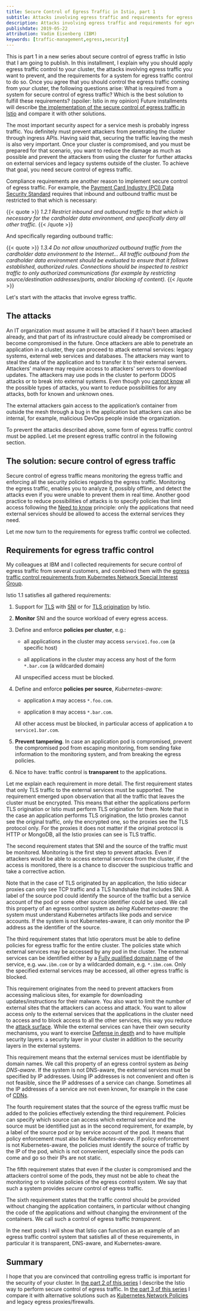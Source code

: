 ```yaml
---
title: Secure Control of Egress Traffic in Istio, part 1
subtitle: Attacks involving egress traffic and requirements for egress traffic control
description: Attacks involving egress traffic and requirements for egress traffic control.
publishdate: 2019-05-22
attribution: Vadim Eisenberg (IBM)
keywords: [traffic-management,egress,security]
---
```


This is part 1 in a new series about secure control of egress traffic in Istio that I am going to publish.
In this installment, I explain why you should apply egress traffic control to your cluster, the attacks
involving egress traffic you want to prevent, and the requirements for a system for egress traffic control
to do so.
Once you agree that you should control the egress traffic coming from your cluster, the following questions arise:
What is required from a system for secure control of egress traffic? Which is the best solution to fulfill
these requirements? (spoiler: Istio in my opinion)
Future installments will describe
[the implementation of the secure control of egress traffic in Istio](/blog/2019/egress-traffic-control-in-istio-part-2/)
and compare it with other solutions.

The most important security aspect for a service mesh is probably ingress traffic. You definitely must prevent attackers
from penetrating the cluster through ingress APIs. Having said that, securing
the traffic leaving the mesh is also very important. Once your cluster is compromised, and you must be
prepared for that scenario, you want to reduce the damage as much as possible and prevent the attackers from using the
cluster for further attacks on external services and legacy systems outside of the cluster. To achieve that goal,
you need secure control of egress traffic.

Compliance requirements are another reason to implement secure control of egress traffic. For example, the [Payment Card
Industry (PCI) Data Security Standard](https://www.pcisecuritystandards.org/pci_security/) requires that inbound
and outbound traffic must be restricted to that which is necessary:

{{< quote >}}
_1.2.1 Restrict inbound and outbound traffic to that which is necessary for the cardholder data environment, and specifically deny all other traffic._
{{< /quote >}}

And specifically regarding outbound traffic:

{{< quote >}}
_1.3.4 Do not allow unauthorized outbound traffic from the cardholder data environment to the Internet... All traffic outbound from the cardholder data environment should be evaluated to ensure that it follows established, authorized rules. Connections should be inspected to restrict traffic to only authorized communications (for example by restricting source/destination addresses/ports, and/or blocking of content)._
{{< /quote >}}

Let's start with the attacks that involve egress traffic.

## The attacks

An IT organization must assume it will be attacked if it hasn't been attacked already, and that
part of its infrastructure could already be compromised or become compromised in the future.
Once attackers are able to penetrate an application in a cluster, they can proceed to attack external services:
legacy systems, external web services and databases. The attackers may want to steal the data of the application and to
transfer it to their external servers. Attackers' malware may require access to attackers' servers to download
updates. The attackers may use pods in the cluster to perform DDOS attacks or to break into external systems.
Even though you [cannot know](https://en.wikipedia.org/wiki/There_are_known_knowns) all the possible types of
attacks, you want to reduce possibilities for any attacks, both for known and unknown ones.

The external attackers gain access to the application’s container from outside the mesh through a
bug in the application but attackers can also be internal, for example, malicious DevOps people inside the
organization.

To prevent the attacks described above, some form of egress traffic control must be applied. Let me present egress
traffic control in the following section.

## The solution: secure control of egress traffic

Secure control of egress traffic means monitoring the egress traffic and enforcing all the security policies regarding
the egress traffic.
Monitoring the egress traffic, enables you to analyze it, possibly offline, and detect the attacks even if
you were unable to prevent them in real time.
Another good practice to reduce possibilities of attacks is to specify policies that limit access following the
[Need to know](https://en.wikipedia.org/wiki/Need_to_know#In_computer_technology]) principle: only the applications that
need external services should be allowed to access the external services they need.

Let me now turn to the requirements for egress traffic control we collected.

## Requirements for egress traffic control

My colleagues at IBM and I collected requirements for secure control of egress traffic from several customers, and
combined them with the
[egress traffic control requirements from Kubernetes Network Special Interest Group](https://docs.google.com/document/d/1-Cq_Y-yuyNklvdnaZF9Qngl3xe0NnArT7Xt_Wno9beg).

Istio 1.1 satisfies all gathered requirements:

1.  Support for [TLS](https://en.wikipedia.org/wiki/Transport_Layer_Security) with
    [SNI](https://en.wikipedia.org/wiki/Server_Name_Indication) or for [TLS origination](/ko/docs/reference/glossary/#tls-origination) by Istio.

1.  **Monitor** SNI and the source workload of every egress access.

1.  Define and enforce **policies per cluster**, e.g.:

    * all applications in the cluster may access `service1.foo.com` (a specific host)

    * all applications in the cluster may access any host of the form `*.bar.com` (a wildcarded domain)

     All unspecified access must be blocked.

1.  Define and enforce **policies per source**, _Kubernetes-aware_:

    * application `A` may access `*.foo.com`.

    * application `B` may access `*.bar.com`.

    All other access must be blocked, in particular access of application `A` to `service1.bar.com`.

1.  **Prevent tampering**. In case an application pod is compromised, prevent the compromised pod from escaping
    monitoring, from sending fake information to the monitoring system, and from breaking the egress policies.

1.  Nice to have: traffic control is **transparent** to the applications.

Let me explain each requirement in more detail. The first requirement states that only TLS traffic to the external
services must be supported.
The requirement emerged upon observation that all the traffic that leaves the cluster must be encrypted.
This means that either the applications perform TLS origination or Istio must perform TLS origination
for them.
Note that in the case an application performs TLS origination, the Istio proxies cannot see the original traffic,
only the encrypted one, so the proxies see the TLS protocol only. For the proxies it does not matter if the original
protocol is HTTP or MongoDB, all the Istio proxies can see is TLS traffic.

The second requirement states that SNI and the source of the traffic must be monitored. Monitoring is the first step to
prevent attacks. Even if attackers would be able to access external services from the cluster, if the access is
monitored, there is a chance to discover the suspicious traffic and take a corrective action.

Note that in the case of TLS originated by an application, the Istio sidecar proxies can only see TCP traffic and a
TLS handshake that includes SNI.
A label of the source pod could identify the source of the traffic but a service account of the pod or some
other source identifier could be used. We call this property of an egress control system as _being Kubernetes-aware_:
the system must understand Kubernetes artifacts like pods and service accounts. If the system is not Kubernetes-aware,
it can only monitor the IP address as the identifier of the source.

The third requirement states that Istio operators must be able to define policies for egress traffic for the entire
cluster.
The policies state which external services may be accessed by any pod in the cluster. The external services can be
identified either by a [Fully qualified domain name](https://en.wikipedia.org/wiki/Fully_qualified_domain_name) of the
service, e.g. `www.ibm.com` or by a wildcarded domain, e.g. `*.ibm.com`. Only the specified external services may be
accessed, all other egress traffic is blocked.

This requirement originates from the need to prevent
attackers from accessing malicious sites, for example for downloading updates/instructions for their malware. You also
want to limit the number of external sites that the attackers can access and attack.
You want to allow access only to the external services that the applications in the cluster need to
access and to block access to all the other services, this way you reduce the
[attack surface](https://en.wikipedia.org/wiki/Attack_surface). While the external services
can have their own security mechanisms, you want to exercise [Defense in depth](https://en.wikipedia.org/wiki/Defense_in_depth_(computing)) and to have multiple security layers: a security layer in your cluster in addition to
the security layers in the external systems.

This requirement means that the external services must be identifiable by domain names. We call this property
of an egress control system as _being DNS-aware_.
If the system is not DNS-aware, the external services must be specified by IP addresses.
Using IP addresses is not convenient and often is not feasible, since the IP addresses of a service can change. Sometimes
all the IP addresses of a service are not even known, for example in the case of
[CDNs](https://en.wikipedia.org/wiki/Content_delivery_network).

The fourth requirement states that the source of the egress traffic must be added to the policies effectively extending
the third requirement.
Policies can specify which source can access which external service and the source must be identified just as in the
second requirement, for example, by a label of the source pod or by service account of the pod.
It means that policy enforcement must also be _Kubernetes-aware_.
If policy enforcement is not Kubernetes-aware, the policies must identify the source of traffic by
the IP of the pod, which is not convenient, especially since the pods can come and go so their IPs are not static.

The fifth requirement states that even if the cluster is compromised and the attackers control some of the pods, they
must not be able to cheat the monitoring or to violate policies of the egress control system. We say that such a
system provides _secure_ control of egress traffic.

The sixth requirement states that the traffic control should be provided without changing the application containers, in
particular without changing the code of the applications and without changing the environment of the containers.
We call such a control of egress traffic _transparent_.

In the next posts I will show that Istio can function as an example of an egress traffic control system that satisfies
all of these requirements, in particular it is transparent, DNS-aware, and Kubernetes-aware.

## Summary

I hope that you are convinced that controlling egress traffic is important for the security of your cluster. In [the
part 2 of this series](/blog/2019/egress-traffic-control-in-istio-part-2/) I describe the Istio way to perform secure
control of egress traffic. In
[the
part 3 of this series](/blog/2019/egress-traffic-control-in-istio-part-3/) I compare it with alternative solutions such as
[Kubernetes Network Policies](https://kubernetes.io/ko/docs/concepts/services-networking/network-policies/) and legacy
egress proxies/firewalls.
